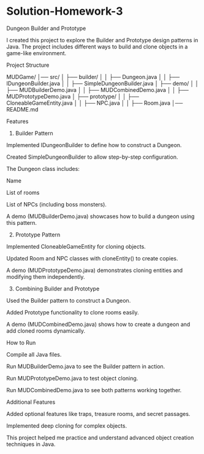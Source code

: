 # Solution-Homework-3
Dungeon Builder and Prototype

I created this project to explore the Builder and Prototype design patterns in Java. The project includes different ways to build and clone objects in a game-like environment.

Project Structure

MUDGame/
│── src/
│   ├── builder/
│   │   ├── Dungeon.java
│   │   ├── IDungeonBuilder.java
│   │   ├── SimpleDungeonBuilder.java
│   ├── demo/
│   │   ├── MUDBuilderDemo.java
│   │   ├── MUDCombinedDemo.java
│   │   ├── MUDPrototypeDemo.java
│   ├── prototype/
│   │   ├── CloneableGameEntity.java
│   │   ├── NPC.java
│   │   ├── Room.java
│── README.md

Features

1. Builder Pattern

Implemented IDungeonBuilder to define how to construct a Dungeon.

Created SimpleDungeonBuilder to allow step-by-step configuration.

The Dungeon class includes:

Name

List of rooms

List of NPCs (including boss monsters).

A demo (MUDBuilderDemo.java) showcases how to build a dungeon using this pattern.

2. Prototype Pattern

Implemented CloneableGameEntity for cloning objects.

Updated Room and NPC classes with cloneEntity() to create copies.

A demo (MUDPrototypeDemo.java) demonstrates cloning entities and modifying them independently.

3. Combining Builder and Prototype

Used the Builder pattern to construct a Dungeon.

Added Prototype functionality to clone rooms easily.

A demo (MUDCombinedDemo.java) shows how to create a dungeon and add cloned rooms dynamically.

How to Run

Compile all Java files.

Run MUDBuilderDemo.java to see the Builder pattern in action.

Run MUDPrototypeDemo.java to test object cloning.

Run MUDCombinedDemo.java to see both patterns working together.

Additional Features

Added optional features like traps, treasure rooms, and secret passages.

Implemented deep cloning for complex objects.

This project helped me practice and understand advanced object creation techniques in Java.

